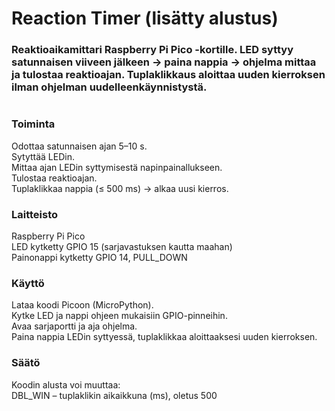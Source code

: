 # Reaction Timer (lisätty alustus)

### Reaktioaikamittari Raspberry Pi Pico -kortille. LED syttyy satunnaisen viiveen jälkeen → paina nappia → ohjelma mittaa ja tulostaa reaktioajan. Tuplaklikkaus aloittaa uuden kierroksen ilman ohjelman uudelleenkäynnistystä.
#
### Toiminta
Odottaa satunnaisen ajan 5–10 s.  
Sytyttää LEDin.  
Mittaa ajan LEDin syttymisestä napinpainallukseen.  
Tulostaa reaktioajan.  
Tuplaklikkaa nappia (≤ 500 ms) → alkaa uusi kierros.

### Laitteisto
Raspberry Pi Pico  
LED kytketty GPIO 15 (sarjavastuksen kautta maahan)  
Painonappi kytketty GPIO 14, PULL_DOWN

### Käyttö
Lataa koodi Picoon (MicroPython).  
Kytke LED ja nappi ohjeen mukaisiin GPIO-pinneihin.  
Avaa sarjaportti ja aja ohjelma.  
Paina nappia LEDin syttyessä, tuplaklikkaa aloittaaksesi uuden kierroksen.

### Säätö
Koodin alusta voi muuttaa:  
DBL_WIN – tuplaklikin aikaikkuna (ms), oletus 500
